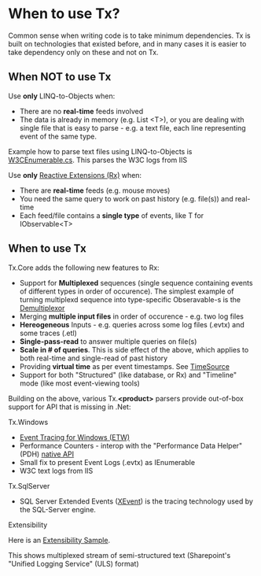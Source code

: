 # When to use Tx?

Common sense when writing code is to take minimum dependencies. Tx is built on technologies that existed before, and in many cases it is easier to take dependency only on these and not on Tx. 

## When NOT to use Tx

Use **only** LINQ-to-Objects when:

* There are no **real-time** feeds involved
* The data is already in memory (e.g. List &lt;T&gt;), or you are dealing with single file that is easy to parse - e.g. a text file, each line representing event of the same type. 

Example how to parse text files using LINQ-to-Objects is [W3CEnumerable.cs](http://tx.codeplex.com/SourceControl/latest#Source/Tx.Windows/IIS/W3CEnumerable.cs). This parses the W3C logs from IIS

Use **only** [Reactive Extensions (Rx)](http://rx.codeplex.com) when:

* There are **real-time** feeds (e.g. mouse moves)
* You need the same query to work on past history (e.g. file(s)) and real-time
* Each feed/file contains a **single type** of events, like T for IObservable&lt;T&gt;


## When to use Tx


Tx.Core adds the following new features to Rx: 

* Support for **Multiplexed** sequences (single sequence containing events of different types in order of occurence). The simplest example of turning multiplexd sequence into type-specific Obseravable-s is the [Demultiplexor](http://tx.codeplex.com/SourceControl/latest#Source/Tx.Core/Demultiplexor.cs)
* Merging **multiple input files** in order of occurence - e.g. two log files
* **Hereogeneous** Inputs - e.g. queries across some log files (.evtx) and some traces (.etl)
* **Single-pass-read** to answer multiple queries on file(s)
* **Scale in # of queries**. This is side effect of the above, which applies to both real-time and single-read of past history
* Providing **virtual time** as per event timestamps. See [TimeSource](http://tx.codeplex.com/wikipage?title=TimeSource)
* Support for both "Structured" (like database, or Rx) and "Timeline" mode (like most event-viewing tools)

Building on the above, various Tx.**&lt;product&gt;** parsers provide out-of-box support for API that is missing in .Net:

Tx.Windows

* [Event Tracing for Windows (ETW)](http://msdn.microsoft.com/en-us/library/windows/desktop/aa363668(v=vs.85).aspx)
* Performance Counters - interop with the "Performance Data Helper" (PDH) [native API](http://msdn.microsoft.com/en-us/library/windows/desktop/aa373214(v=vs.85).aspx)
* Small fix to present Event Logs (.evtx) as IEnumerable
* W3C text logs from IIS

Tx.SqlServer

* SQL Server Extended Events ([XEvent](http://blogs.msdn.com/b/extended_events/)) is the tracing technology used by the SQL-Server engine.

Extensibility

Here is an [Extensibility Sample](http://tx.codeplex.com/wikipage?title=ULS%20Sample). 

This shows multiplexed stream of semi-structured text (Sharepoint's "Unified Logging Service" (ULS) format)











 



